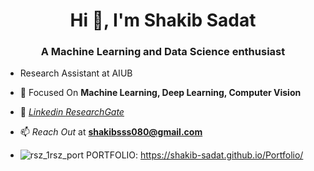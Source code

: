 <h1 align="center">Hi 👋, I'm Shakib Sadat</h1>
<h3 align="center">A Machine Learning and Data Science enthusiast</h3>

- Research Assistant at AIUB
- 🌱 Focused On **Machine Learning, Deep Learning, Computer Vision**
- 🌱 <a href="https://www.linkedin.com/in/shakib-sadat-shanto-22b982211/"><em> Linkedin </em></a> <a href="https://www.researchgate.net/profile/Shakib-Shanto"><em> ResearchGate </em></a>
- 📫 *Reach Out* at **shakibsss080@gmail.com**

- ![rsz_1rsz_port](https://user-images.githubusercontent.com/62327880/209584295-7d812b63-f0f5-4c60-96d5-4dda01bd34d1.png) PORTFOLIO: https://shakib-sadat.github.io/Portfolio/


